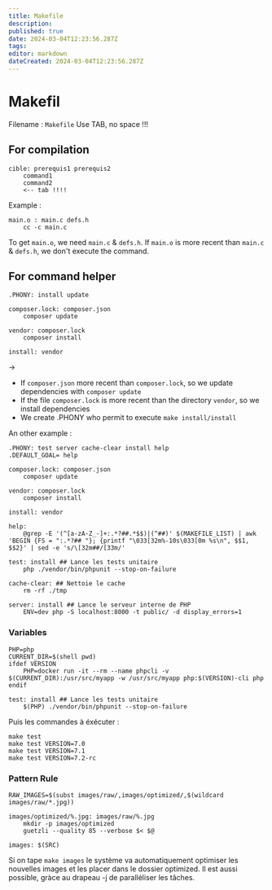 ```yaml
---
title: Makefile
description: 
published: true
date: 2024-03-04T12:23:56.287Z
tags: 
editor: markdown
dateCreated: 2024-03-04T12:23:56.287Z
---
```


# Makefil

Filename : `Makefile`
Use TAB, no space !!!

## For compilation
```
cible: prerequis1 prerequis2
    command1
    command2
    <-- tab !!!!
```
Example :
```
main.o : main.c defs.h
    cc -c main.c
```
To get `main.o`, we need `main.c` & `defs.h`. If `main.o` is more recent than `main.c` & `defs.h`, we don't execute the command.

## For command helper
```
.PHONY: install update

composer.lock: composer.json
    composer update
    
vendor: composer.lock
    composer install

install: vendor
```
->
- If `composer.json` more recent than `composer.lock`, so we update dependencies with `composer update`
- If the file `composer.lock` is more recent than the directory `vendor`, so we install dependencies
- We create .PHONY who permit to execute `make install/install`

An other example :
```
.PHONY: test server cache-clear install help
.DEFAULT_GOAL= help

composer.lock: composer.json
    composer update

vendor: composer.lock
    composer install

install: vendor

help: 
    @grep -E '(^[a-zA-Z_-]+:.*?##.*$$)|(^##)' $(MAKEFILE_LIST) | awk 'BEGIN {FS = ":.*?## "}; {printf "\033[32m%-10s\033[0m %s\n", $$1, $$2}' | sed -e 's/\[32m##/[33m/'

test: install ## Lance les tests unitaire
    php ./vendor/bin/phpunit --stop-on-failure

cache-clear: ## Nettoie le cache
    rm -rf ./tmp

server: install ## Lance le serveur interne de PHP
    ENV=dev php -S localhost:8000 -t public/ -d display_errors=1
```


### Variables
```
PHP=php
CURRENT_DIR=$(shell pwd)
ifdef VERSION
    PHP=docker run -it --rm --name phpcli -v $(CURRENT_DIR):/usr/src/myapp -w /usr/src/myapp php:$(VERSION)-cli php
endif

test: install ## Lance les tests unitaire
    $(PHP) ./vendor/bin/phpunit --stop-on-failure
```
Puis les commandes à éxécuter :
```
make test
make test VERSION=7.0
make test VERSION=7.1
make test VERSION=7.2-rc
```

### Pattern Rule
```
RAW_IMAGES=$(subst images/raw/,images/optimized/,$(wildcard images/raw/*.jpg))

images/optimized/%.jpg: images/raw/%.jpg
    mkdir -p images/optimized
    guetzli --quality 85 --verbose $< $@

images: $(SRC)
```
Si on tape `make images` le système va automatiquement optimiser les nouvelles images et les placer dans le dossier optimized. Il est aussi possible, gràce au drapeau -j de paralléliser les tâches.

